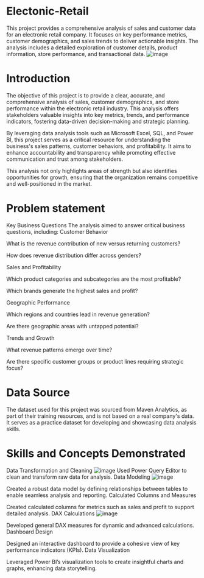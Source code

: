 # Electonic-Retail
This project provides a comprehensive analysis of sales and customer data for an electronic retail company. It focuses on key performance metrics, customer demographics, and sales trends to deliver actionable insights. The analysis includes a detailed exploration of customer details, product information, store performance, and transactional data.
![image](https://github.com/user-attachments/assets/f137d64f-8bef-4d25-8485-7d2c9c8b58ac)
# Introduction 
The objective of this project is to provide a clear, accurate, and comprehensive analysis of sales, customer demographics, and store performance within the electronic retail industry. This analysis offers stakeholders valuable insights into key metrics, trends, and performance indicators, fostering data-driven decision-making and strategic planning.

By leveraging data analysis tools such as Microsoft Excel, SQL, and Power BI, this project serves as a critical resource for understanding the business's sales patterns, customer behaviors, and profitability. It aims to enhance accountability and transparency while promoting effective communication and trust among stakeholders.

This analysis not only highlights areas of strength but also identifies opportunities for growth, ensuring that the organization remains competitive and well-positioned in the market.
# Problem statement 
Key Business Questions
The analysis aimed to answer critical business questions, including:
Customer Behavior

What is the revenue contribution of new versus returning customers?

How does revenue distribution differ across genders?

Sales and Profitability

Which product categories and subcategories are the most profitable?

Which brands generate the highest sales and profit?

Geographic Performance

Which regions and countries lead in revenue generation?

Are there geographic areas with untapped potential?

Trends and Growth

What revenue patterns emerge over time?

Are there specific customer groups or product lines requiring strategic focus?

# Data Source 
The dataset used for this project was sourced from Maven Analytics, as part of their training resources, and is not based on a real company's data. It serves as a practice dataset for developing and showcasing data analysis skills.
# Skills and Concepts Demonstrated
Data Transformation and Cleaning
![image](https://github.com/user-attachments/assets/24f7b73f-4394-4cc9-b2b9-ceba9c3b9b51)
Used Power Query Editor to clean and transform raw data for analysis.
Data Modeling
![image](https://github.com/user-attachments/assets/a17a6545-3f61-45dc-832d-1ef7878ef144)

Created a robust data model by defining relationships between tables to enable seamless analysis and reporting.
Calculated Columns and Measures

Created calculated columns for metrics such as sales and profit to support detailed analysis.
DAX Calculations
![image](https://github.com/user-attachments/assets/5e6658fd-36bc-4ef1-9ce6-709bf5124622)

Developed general DAX measures for dynamic and advanced calculations.
Dashboard Design

Designed an interactive dashboard to provide a cohesive view of key performance indicators (KPIs).
Data Visualization

Leveraged Power BI’s visualization tools to create insightful charts and graphs, enhancing data storytelling.
